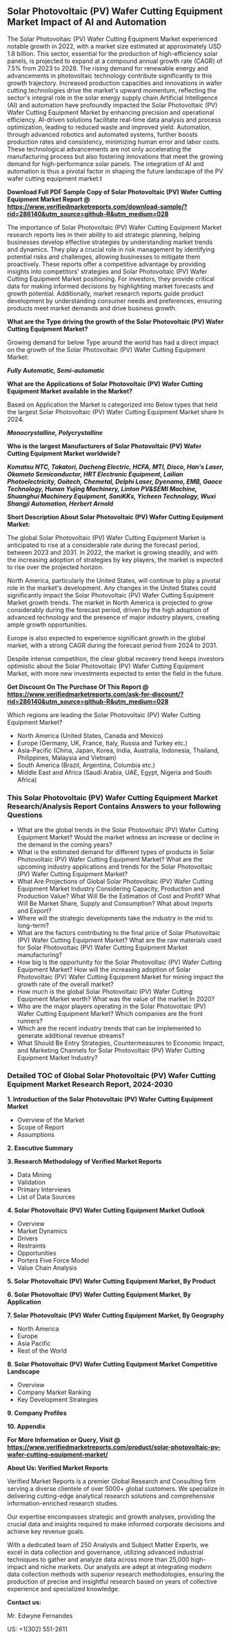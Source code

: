 <h2>Solar Photovoltaic (PV) Wafer Cutting Equipment Market Impact of AI and Automation</h2>The Solar Photovoltaic (PV) Wafer Cutting Equipment Market experienced notable growth in 2022, with a market size estimated at approximately USD 1.8 billion. This sector, essential for the production of high-efficiency solar panels, is projected to expand at a compound annual growth rate (CAGR) of 7.5% from 2023 to 2028. The rising demand for renewable energy and advancements in photovoltaic technology contribute significantly to this growth trajectory. Increased production capacities and innovations in wafer cutting technologies drive the market's upward momentum, reflecting the sector's integral role in the solar energy supply chain.Artificial Intelligence (AI) and automation have profoundly impacted the Solar Photovoltaic (PV) Wafer Cutting Equipment Market by enhancing precision and operational efficiency. AI-driven solutions facilitate real-time data analysis and process optimization, leading to reduced waste and improved yield. Automation, through advanced robotics and automated systems, further boosts production rates and consistency, minimizing human error and labor costs. These technological advancements are not only accelerating the manufacturing process but also fostering innovations that meet the growing demand for high-performance solar panels. The integration of AI and automation is thus a pivotal factor in shaping the future landscape of the PV wafer cutting equipment market.t</p><p id="" class=""><strong>Download Full PDF Sample Copy of Solar Photovoltaic (PV) Wafer Cutting Equipment Market Report @ <a href="https://www.verifiedmarketreports.com/download-sample/?rid=286140&utm_source=github-R&utm_medium=028" target="_blank">https://www.verifiedmarketreports.com/download-sample/?rid=286140&utm_source=github-R&utm_medium=028</a></strong></p><p>The importance of&nbsp;Solar Photovoltaic (PV) Wafer Cutting Equipment Market research reports lies in their ability to aid strategic planning, helping businesses develop effective strategies by understanding market trends and dynamics. They play a crucial role in risk management by identifying potential risks and challenges, allowing businesses to mitigate them proactively. These reports offer a competitive advantage by providing insights into competitors' strategies and Solar Photovoltaic (PV) Wafer Cutting Equipment Market positioning. For investors, they provide critical data for making informed decisions by highlighting market forecasts and growth potential. Additionally, market research reports guide product development by understanding consumer needs and preferences, ensuring products meet market demands and drive business growth.</p><p><strong>What are the&nbsp;Type driving the growth of the Solar Photovoltaic (PV) Wafer Cutting Equipment Market?</strong></p><p id="" class="">Growing demand for below Type around the world has had a direct impact on the growth of the Solar Photovoltaic (PV) Wafer Cutting Equipment Market:</p><em><strong>Fully Automatic, Semi-automatic</strong></em></p><strong>What are the&nbsp;Applications&nbsp;of Solar Photovoltaic (PV) Wafer Cutting Equipment Market available in the Market?</strong></p><p id="" class="">Based on Application the Market is categorized into Below types that held the largest Solar Photovoltaic (PV) Wafer Cutting Equipment Market share In 2024.</p><em><strong>Monocrystalline, Polycrystalline</strong></em></p><strong>Who is the largest Manufacturers of Solar Photovoltaic (PV) Wafer Cutting Equipment Market worldwide?</strong></p><p><em><strong>Komatsu NTC, Takatori, Dacheng Electric, HCFA, MTI, Disco, Han's Laser, Okamoto Semiconductor, HRT Electronic Equipment, Lailian Photoelectricity, Ooitech, Chemetal, Delphi Laser, Dyenamo, EMB, Gaoce Technology, Hunan Yujing Machinery, Linton PV&SEMI Machine, Shuanghui Machinery Equipment, SoniKKs, Yicheen Technology, Wuxi Shangji Automation, Herbert Arnold</strong></em></p><p id="" class=""><strong>Short Description About Solar Photovoltaic (PV) Wafer Cutting Equipment Market:</strong></p><p>The global Solar Photovoltaic (PV) Wafer Cutting Equipment Market is anticipated to rise at a considerable rate during the forecast period, between 2023 and 2031. In 2022, the market is growing steadily, and with the increasing adoption of strategies by key players, the market is expected to rise over the projected horizon.</p><p>North America, particularly the United States, will continue to play a pivotal role in the market's development. Any changes in the United States could significantly impact the Solar Photovoltaic (PV) Wafer Cutting Equipment Market growth trends. The market in North America is projected to grow considerably during the forecast period, driven by the high adoption of advanced technology and the presence of major industry players, creating ample growth opportunities.</p><p>Europe is also expected to experience significant growth in the global market, with a strong CAGR during the forecast period from 2024 to 2031.</p><p>Despite intense competition, the clear global recovery trend keeps investors optimistic about the Solar Photovoltaic (PV) Wafer Cutting Equipment Market, with more new investments expected to enter the field in the future.</p><p id="" class=""><strong>Get Discount On The Purchase Of This Report @ <a href="https://www.verifiedmarketreports.com/ask-for-discount/?rid=286140&utm_source=github-R&utm_medium=028" target="_blank">https://www.verifiedmarketreports.com/ask-for-discount/?rid=286140&utm_source=github-R&utm_medium=028</a></strong></p>Which regions are leading the Solar Photovoltaic (PV) Wafer Cutting Equipment Market?</p><ul><li>North America (United States, Canada and Mexico)</li><li>Europe (Germany, UK, France, Italy, Russia and Turkey etc.)</li><li>Asia-Pacific (China, Japan, Korea, India, Australia, Indonesia, Thailand, Philippines, Malaysia and Vietnam)</li><li>South America (Brazil, Argentina, Columbia etc.)</li><li>Middle East and Africa (Saudi Arabia, UAE, Egypt, Nigeria and South Africa)</li></ul><h3 id="" class="">This Solar Photovoltaic (PV) Wafer Cutting Equipment Market Research/Analysis Report Contains Answers to your following Questions</h3><ul><li>What are the global trends in the Solar Photovoltaic (PV) Wafer Cutting Equipment Market? Would the market witness an increase or decline in the demand in the coming years?</li><li>What is the estimated demand for different types of products in Solar Photovoltaic (PV) Wafer Cutting Equipment Market? What are the upcoming industry applications and trends for the Solar Photovoltaic (PV) Wafer Cutting Equipment Market?</li><li>What Are Projections of Global Solar Photovoltaic (PV) Wafer Cutting Equipment Market Industry Considering Capacity, Production and Production Value? What Will Be the Estimation of Cost and Profit? What Will Be Market Share, Supply and Consumption? What about imports and Export?</li><li>Where will the strategic developments take the industry in the mid to long-term?</li><li>What are the factors contributing to the final price of Solar Photovoltaic (PV) Wafer Cutting Equipment Market? What are the raw materials used for Solar Photovoltaic (PV) Wafer Cutting Equipment Market manufacturing?</li><li>How big is the opportunity for the Solar Photovoltaic (PV) Wafer Cutting Equipment Market? How will the increasing adoption of Solar Photovoltaic (PV) Wafer Cutting Equipment Market for mining impact the growth rate of the overall market?</li><li>How much is the global Solar Photovoltaic (PV) Wafer Cutting Equipment Market worth? What was the value of the market In 2020?</li><li>Who are the major players operating in the Solar Photovoltaic (PV) Wafer Cutting Equipment Market? Which companies are the front runners?</li><li>Which are the recent industry trends that can be implemented to generate additional revenue streams?</li><li>What Should Be Entry Strategies, Countermeasures to Economic Impact, and Marketing Channels for Solar Photovoltaic (PV) Wafer Cutting Equipment Market Industry?</li></ul><h3 id="" class="">Detailed TOC of Global Solar Photovoltaic (PV) Wafer Cutting Equipment Market Research Report, 2024-2030</h3><p id="" class=""><strong>1. Introduction of the Solar Photovoltaic (PV) Wafer Cutting Equipment Market</strong></p><ul><li>Overview of the Market</li><li>Scope of Report</li><li>Assumptions</li></ul><p id="" class=""><strong>2. Executive Summary</strong></p><p id="" class=""><strong>3. Research Methodology of Verified Market Reports</strong></p><ul><li>Data Mining</li><li>Validation</li><li>Primary Interviews</li><li>List of Data Sources</li></ul><p id="" class=""><strong>4. Solar Photovoltaic (PV) Wafer Cutting Equipment Market Outlook</strong></p><ul><li>Overview</li><li>Market Dynamics</li><li>Drivers</li><li>Restraints</li><li>Opportunities</li><li>Porters Five Force Model</li><li>Value Chain Analysis</li></ul><p id="" class=""><strong>5. Solar Photovoltaic (PV) Wafer Cutting Equipment Market, By Product</strong></p><p id="" class=""><strong>6. Solar Photovoltaic (PV) Wafer Cutting Equipment Market, By Application</strong></p><p id="" class=""><strong>7. Solar Photovoltaic (PV) Wafer Cutting Equipment Market, By Geography</strong></p><ul><li>North America</li><li>Europe</li><li>Asia Pacific</li><li>Rest of the World</li></ul><p id="" class=""><strong>8. Solar Photovoltaic (PV) Wafer Cutting Equipment Market Competitive Landscape</strong></p><ul><li>Overview</li><li>Company Market Ranking</li><li>Key Development Strategies</li></ul><p id="" class=""><strong>9. Company Profiles</strong></p><p id="" class=""><strong>10. Appendix</strong></p><p id="" class=""><strong>For More Information or Query, Visit @ <a href="https://www.verifiedmarketreports.com/product/solar-photovoltaic-pv-wafer-cutting-equipment-market/" target="_blank">https://www.verifiedmarketreports.com/product/solar-photovoltaic-pv-wafer-cutting-equipment-market/</a></strong></p><p id="" class=""><strong>About Us: Verified Market Reports</strong></p><p id="" class="">Verified Market Reports is a premier Global Research and Consulting firm serving a diverse clientele of over 5000+ global customers. We specialize in delivering cutting-edge analytical research solutions and comprehensive information-enriched research studies.</p><p id="" class="">Our expertise encompasses strategic and growth analyses, providing the crucial data and insights required to make informed corporate decisions and achieve key revenue goals.</p><p id="" class="">With a dedicated team of 250 Analysts and Subject Matter Experts, we excel in data collection and governance, utilizing advanced industrial techniques to gather and analyze data across more than 25,000 high-impact and niche markets. Our analysts are adept at integrating modern data collection methods with superior research methodologies, ensuring the production of precise and insightful research based on years of collective experience and specialized knowledge.</p><p id="" class=""><strong>Contact us:</strong></p><p id="" class="">Mr. Edwyne Fernandes</p><p id="" class="">US: +1(302) 551-2611</p>